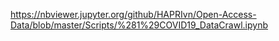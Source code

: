 https://nbviewer.jupyter.org/github/HAPRIvn/Open-Access-Data/blob/master/Scripts/%281%29COVID19_DataCrawl.ipynb
